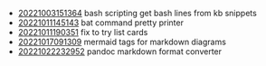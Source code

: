 - [20221003151364](/zet/20221003151364/README.md) bash scripting get bash lines from kb snippets
- [20221011145143](/zet/20221011145143/README.md) bat command pretty printer
- [20221011190351](/zet/20221011190351/README.md) fix to try list cards
- [20221017091309](/zet/20221017091309/README.md) mermaid tags for markdown diagrams
- [20221022232952](/zet/20221022232952/README.md) pandoc markdown format converter
